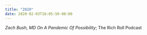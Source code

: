 ```yaml
---
title: "2020"
date: 2020-02-03T16:05:50-08:00
---
```


_Zach Bush, MD On A Pandemic Of Possibility_; The Rich Roll Podcast

